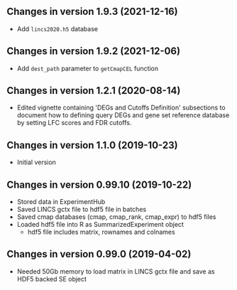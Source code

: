 ## Changes in version 1.9.3 (2021-12-16)
+ Add `lincs2020.h5` database

## Changes in version 1.9.2 (2021-12-06)
+ Add `dest_path` parameter to `getCmapCEL` function

## Changes in version 1.2.1 (2020-08-14)
+ Edited vignette containing 'DEGs and Cutoffs Definition' subsections to
document how to defining query DEGs and gene set reference database by setting
LFC scores and FDR cutoffs.

## Changes in version 1.1.0 (2019-10-23)
+ Initial version 

## Changes in version 0.99.10 (2019-10-22)
+ Stored data in ExperimentHub
+ Saved LINCS gctx file to hdf5 file in batches
+ Saved cmap databases (cmap, cmap_rank, cmap_expr) to hdf5 files
+ Loaded hdf5 file into R as SummarizedExperiment object
  - hdf5 file includes matrix, rownames and colnames

## Changes in version 0.99.0 (2019-04-02)
+ Needed 50Gb memory to load matrix in LINCS gctx file and save as HDF5 backed SE object
